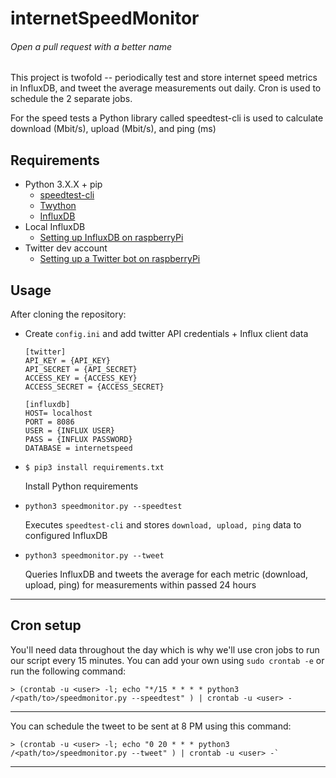 internetSpeedMonitor
======
###### Open a pull request with a better name

This project is twofold -- periodically test and store internet speed metrics in InfluxDB, and tweet the average measurements out daily. Cron is used to schedule the 2 separate jobs.

For the speed tests a Python library called speedtest-cli is used to calculate download (Mbit/s), upload (Mbit/s), and ping (ms)

## Requirements
- Python 3.X.X + pip
    - [speedtest-cli][1]
    - [Twython][2]
    - [InfluxDB][3]
- Local InfluxDB
    - [Setting up InfluxDB on raspberryPi][4]
- Twitter dev account
    - [Setting up a Twitter bot on raspberryPi][4]
    
[4]: https://pimylifeup.com/raspberry-pi-influxdb/
[5]: https://pimylifeup.com/raspberry-pi-twitter-bot/

## Usage

After cloning the repository:
- Create `config.ini` and add twitter API credentials + Influx client data
    ```
    [twitter]
    API_KEY = {API_KEY}
    API_SECRET = {API_SECRET}
    ACCESS_KEY = {ACCESS_KEY}
    ACCESS_SECRET = {ACCESS_SECRET}

    [influxdb]
    HOST= localhost
    PORT = 8086
    USER = {INFLUX USER}
    PASS = {INFLUX PASSWORD}
    DATABASE = internetspeed
    ```

- `$ pip3 install requirements.txt`

  Install Python requirements
- `python3 speedmonitor.py --speedtest`
    
  Executes `speedtest-cli` and stores `download, upload, ping` data to configured InfluxDB
- `python3 speedmonitor.py --tweet`
    
  Queries InfluxDB and tweets the average for each metric (download, upload, ping) for measurements within passed 24 hours
_____

## Cron setup
You'll need data throughout the day which is why we'll use cron jobs to run our script every 15 minutes. You can add your own using `sudo crontab -e` or run the following command:
```
> (crontab -u <user> -l; echo "*/15 * * * * python3 /<path/to>/speedmonitor.py --speedtest" ) | crontab -u <user> -
```
_____

You can schedule the tweet to be sent at 8 PM using this command:
```
> (crontab -u <user> -l; echo "0 20 * * * python3 /<path/to>/speedmonitor.py --tweet" ) | crontab -u <user> -`
```

[1]: https://github.com/sivel/speedtest-cli
[2]: https://github.com/ryanmcgrath/twython
[3]: https://github.com/influxdata/influxdb-python

_____
